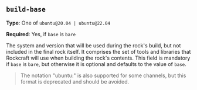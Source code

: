 ``build-base``
--------------

**Type**: One of ``ubuntu@20.04 | ubuntu@22.04``

**Required**: Yes, if ``base`` is ``bare``

The system and version that will be used during the rock's build, but not
included in the final rock itself. It comprises the set of tools and libraries
that Rockcraft will use when building the rock's contents. This field is
mandatory if ``base`` is ``bare``, but otherwise it is optional and defaults to
the value of ``base``.

> The notation "ubuntu:<channel>" is also supported for some channels, but this
> format is deprecated and should be avoided.